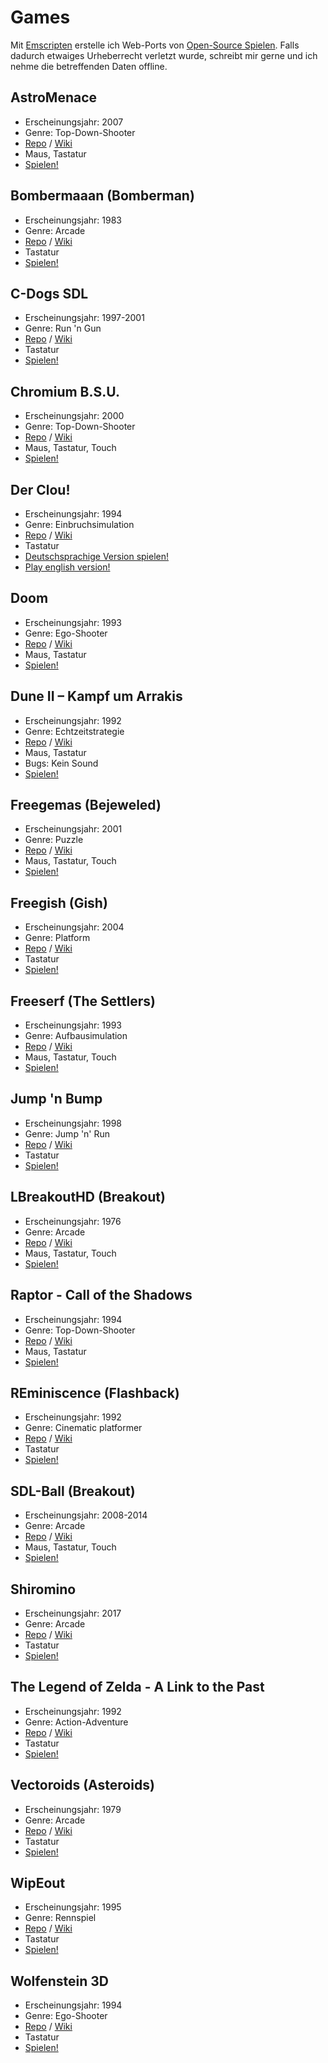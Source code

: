 # Games

Mit [Emscripten](https://emscripten.org/) erstelle ich Web-Ports von [Open-Source Spielen](https://osgameclones.com/). Falls dadurch etwaiges Urheberrecht verletzt wurde, schreibt mir gerne und ich nehme die betreffenden Daten offline.

## AstroMenace

* Erscheinungsjahr: 2007
* Genre: Top-Down-Shooter
* [Repo](https://github.com/midzer/astromenace) / [Wiki](https://de.wikipedia.org/wiki/AstroMenace)
* Maus, Tastatur
* [Spielen!](/wasm/astromenace/)

## Bombermaaan (Bomberman)

* Erscheinungsjahr: 1983
* Genre: Arcade
* [Repo](https://github.com/midzer/Bombermaaan) / [Wiki](https://de.wikipedia.org/wiki/Bomberman)
* Tastatur
* [Spielen!](/wasm/bombermaaan/)

## C-Dogs SDL

* Erscheinungsjahr: 1997-2001
* Genre: Run 'n Gun
* [Repo](https://github.com/midzer/cdogs-sdl) / [Wiki](https://en.wikipedia.org/wiki/C-Dogs)
* Tastatur
* [Spielen!](/wasm/cdogs/)

## Chromium B.S.U.

* Erscheinungsjahr: 2000
* Genre: Top-Down-Shooter
* [Repo](https://github.com/midzer/chromium-bsu) / [Wiki](https://en.wikipedia.org/wiki/Chromium_B.S.U.)
* Maus, Tastatur, Touch
* [Spielen!](/wasm/chromium-bsu/)

## Der Clou!

* Erscheinungsjahr: 1994
* Genre: Einbruchsimulation
* [Repo](https://github.com/midzer/derclou) / [Wiki](https://de.wikipedia.org/wiki/Der_Clou!)
* Tastatur
* [Deutschsprachige Version spielen!](/wasm/derclou/)
* [Play english version!](/wasm/theclou/)

## Doom

* Erscheinungsjahr: 1993
* Genre: Ego-Shooter
* [Repo](https://github.com/midzer/chocolate-doom) / [Wiki](https://de.wikipedia.org/wiki/Doom)
* Maus, Tastatur
* [Spielen!](/wasm/doom/)

## Dune II – Kampf um Arrakis

* Erscheinungsjahr: 1992
* Genre: Echtzeitstrategie
* [Repo](https://github.com/midzer/OpenDUNE) / [Wiki](https://de.wikipedia.org/wiki/Dune_II_%E2%80%93_Kampf_um_Arrakis)
* Maus, Tastatur
* Bugs: Kein Sound
* [Spielen!](/wasm/opendune/)

## Freegemas (Bejeweled)

* Erscheinungsjahr: 2001
* Genre: Puzzle
* [Repo](https://github.com/midzer/freegemas) / [Wiki](https://en.wikipedia.org/wiki/Bejeweled)
* Maus, Tastatur, Touch
* [Spielen!](/wasm/freegemas/)

## Freegish (Gish)

* Erscheinungsjahr: 2004
* Genre: Platform
* [Repo](https://github.com/midzer/freegish) / [Wiki](https://en.wikipedia.org/wiki/Gish_(video_game))
* Tastatur
* [Spielen!](/wasm/freegish/)

## Freeserf (The Settlers)

* Erscheinungsjahr: 1993
* Genre: Aufbausimulation
* [Repo](https://github.com/midzer/freeserf) / [Wiki](https://de.wikipedia.org/wiki/Die_Siedler)
* Maus, Tastatur, Touch
* [Spielen!](/wasm/freeserf/)

## Jump 'n Bump

* Erscheinungsjahr: 1998
* Genre: Jump 'n' Run
* [Repo](https://github.com/midzer/jumpnbump) / [Wiki](https://en.wikipedia.org/wiki/Jump_%27n_Bump)
* Tastatur
* [Spielen!](/wasm/jumpnbump/)

## LBreakoutHD (Breakout)

* Erscheinungsjahr: 1976
* Genre: Arcade
* [Repo](https://github.com/midzer/lbreakouthd) / [Wiki](https://de.wikipedia.org/wiki/Breakout_%28Computerspiel%29)
* Maus, Tastatur, Touch
* [Spielen!](/wasm/lbreakouthd/)

## Raptor - Call of the Shadows

* Erscheinungsjahr: 1994
* Genre: Top-Down-Shooter
* [Repo](https://github.com/midzer/raptor) / [Wiki](https://de.wikipedia.org/wiki/Raptor_(Computerspiel))
* Maus, Tastatur
* [Spielen!](/wasm/raptor/)

## REminiscence (Flashback)

* Erscheinungsjahr: 1992
* Genre: Cinematic platformer
* [Repo](https://github.com/midzer/reminiscence) / [Wiki](https://de.wikipedia.org/wiki/Flashback_(Computerspiel))
* Tastatur
* [Spielen!](/wasm/reminiscence/)

## SDL-Ball (Breakout)

* Erscheinungsjahr: 2008-2014
* Genre: Arcade
* [Repo](https://github.com/midzer/sdl-ball) / [Wiki](https://de.wikipedia.org/wiki/Breakout_%28Computerspiel%29)
* Maus, Tastatur, Touch
* [Spielen!](/wasm/sdl-ball/)

## Shiromino

* Erscheinungsjahr: 2017
* Genre: Arcade
* [Repo](https://github.com/midzer/shiromino) / [Wiki](https://tetris.wiki/Shiromino)
* Tastatur
* [Spielen!](/wasm/shiromino/)

## The Legend of Zelda - A Link to the Past

* Erscheinungsjahr: 1992
* Genre: Action-Adventure
* [Repo](https://github.com/midzer/zelda3) / [Wiki](https://de.wikipedia.org/wiki/The_Legend_of_Zelda:_A_Link_to_the_Past)
* Tastatur
* [Spielen!](/wasm/zelda3/)

## Vectoroids (Asteroids)

* Erscheinungsjahr: 1979
* Genre: Arcade
* [Repo](https://github.com/midzer/vectoroids) / [Wiki](https://de.wikipedia.org/wiki/Asteroids)
* Tastatur
* [Spielen!](/wasm/vectoroids/)

## WipEout

* Erscheinungsjahr: 1995
* Genre: Rennspiel
* [Repo](https://github.com/midzer/wipeout-rewrite) / [Wiki](https://de.wikipedia.org/wiki/Wipeout)
* Tastatur
* [Spielen!](/wasm/wipeout/)

## Wolfenstein 3D

* Erscheinungsjahr: 1994
* Genre: Ego-Shooter
* [Repo](https://github.com/midzer/wolf4sdl) / [Wiki](https://de.wikipedia.org/wiki/Wolfenstein_3D)
* Tastatur
* [Spielen!](/wasm/wolfenstein/)
